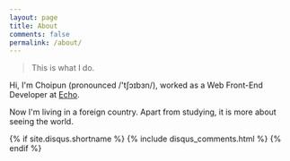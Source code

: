 ```yaml
---
layout: page
title: About
comments: false
permalink: /about/
---
```


> This is what I do.

Hi, I'm Choipun (pronounced /'tʃɔɪbɜn/), worked as a Web Front-End Developer at [Echo](http://www.app-echo.com/#/).

Now I'm living in a foreign country. Apart from studying, it is more about seeing the world.

{% if site.disqus.shortname %}
	{% include disqus_comments.html %}
{% endif %}